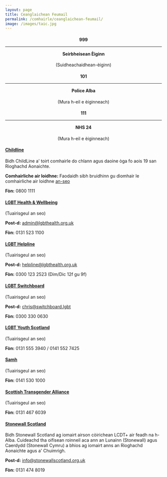 ```yaml
---
layout: page
title: Ceanglaichean Feumail
permalink: /comhairle/ceanglaichean-feumail/
image: /images/taic.jpg
---
```


<div class="container">
    <div class="row" style="text-align: center;">
        <div class="col-md-4">
            <h4>
                999
                <hr />
                Seirbheisean Èiginn
            </h4>
            <p>
                (Suidheachaidhean-èiginn)
            </p>
        </div>
        <div class="col-md-4">
            <h4>
                101
                <hr />
                Police Alba
            </h4>
            <p>
                (Mura h-eil e èiginneach)
            </p>
        </div>
        <div class="col-md-4">
            <h4>
                111
                <hr />
                NHS 24
            </h4>
            <p>
                (Mura h-eil e èiginneach)
            </p>
        </div>
        <div class="section-divider"></div>
    </div>    
</div>

#### [**Childline**](https://www.childline.org.uk/info-advice/your-feelings/sexual-identity/)

Bidh ChildLine a' toirt comhairle do chlann agus daoine òga fo aois 19 san Rìoghachd Aonaichte.

**Comhairliche air loidhne:** Faodaidh sibh bruidhinn gu dìomhair le comhairliche air loidhne [an-seo](https://www.childline.org.uk/locker/inbox/)

**Fòn:** 0800 1111

#### [**LGBT Health & Wellbeing**](http://www.lgbthealth.org.uk/)

(Tuairisgeul an seo)

**Post-d:** admin@lgbthealth.org.uk

**Fòn:** 0131 523 1100

#### [**LGBT Helpline**](http://www.lgbthealth.org.uk/helpline/)

(Tuairisgeul an seo)

**Post-d:** helpline@lgbthealth.org.uk

**Fòn:** 0300 123 2523 (Dim/Dic 12f gu 9f)

#### [**LGBT Switchboard**](https://switchboard.lgbt/)

(Tuairisgeul an seo)

**Post-d:** chris@switchboard.lgbt

**Fòn:** 0300 330 0630

#### [**LGBT Youth Scotland**](https://www.lgbtyouth.org.uk/)

(Tuairisgeul an seo)

**Fòn:** 0131 555 3940 / 0141 552 7425

#### [**Samh**](https://www.samh.org.uk)

(Tuairisgeul an seo)

**Fòn:** 0141 530 1000

#### [**Scottish Transgender Alliance**](https://www.scottishtrans.org)

(Tuairisgeul an seo)

**Fòn:** 0131 467 6039

#### [**Stonewall Scotland**](http://www.stonewallscotland.org.uk/)

Bidh Stonewall Scotland ag iomairt airson còirichean LCDT+ air feadh na h-Alba. Cuideachd tha oifisean roinneil aca ann an Lunainn (Stonewall) agus Caerdydd (Stonewall Cymru) a bhios ag iomairt anns an Rìoghachd Aonaichte agus a' Chuimrigh.

**Post-d:** info@stonewallscotland.org.uk

**Fòn:** 0131 474 8019
